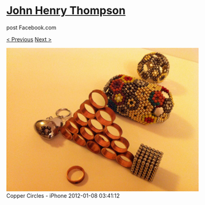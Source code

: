 # [John Henry Thompson](../README.md)
post Facebook.com

[< Previous](2012-01-08-1.md) [Next >](2012-01-08-3.md)

[![](../media/2012-01-08/Copper-Circles-iPhone-1.jpg)](../README.md)
Copper Circles - iPhone
2012-01-08 03:41:12